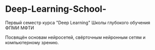 # Deep-Learning-School-
Первый семестр курса "Deep Learning" Школы глубокого обучения ФПМИ МФТИ

 Посвящён основам нейросетей, свёрточным нейронным сетям и компьютерному зрению. 
